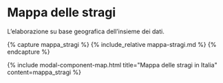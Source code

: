 # Mappa delle stragi

L’elaborazione su base geografica dell’insieme dei dati.

{% capture mappa_stragi %}
{% include_relative mappa-stragi.md %}
{% endcapture %}

{% include modal-component-map.html title="Mappa delle stragi in Italia" content=mappa_stragi %}